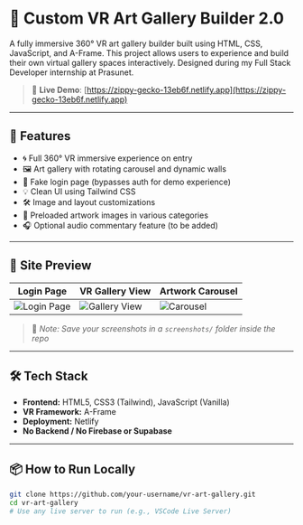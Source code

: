 # 🎨 Custom VR Art Gallery Builder 2.0

A fully immersive 360° VR art gallery builder built using HTML, CSS, JavaScript, and A-Frame. This project allows users to experience and build their own virtual gallery spaces interactively. Designed during my Full Stack Developer internship at Prasunet.

> 🔗 **Live Demo**: [https://zippy-gecko-13eb6f.netlify.app](https://zippy-gecko-13eb6f.netlify.app)

---

## 🌟 Features

- 🌀 Full 360° VR immersive experience on entry
- 🖼️ Art gallery with rotating carousel and dynamic walls
- 🧠 Fake login page (bypasses auth for demo experience)
- 💡 Clean UI using Tailwind CSS
- 🛠️ Image and layout customizations
- 📁 Preloaded artwork images in various categories
- 🎧 Optional audio commentary feature (to be added)

---

## 🚀 Site Preview

| Login Page | VR Gallery View | Artwork Carousel |
|------------|------------------|------------------|
| ![Login Page](screenshots/login.png) | ![Gallery View](screenshots/gallery-vr.png) | ![Carousel](screenshots/carousel.png) |

> 📸 *Note: Save your screenshots in a `screenshots/` folder inside the repo*

---

## 🛠️ Tech Stack

- **Frontend:** HTML5, CSS3 (Tailwind), JavaScript (Vanilla)
- **VR Framework:** A-Frame
- **Deployment:** Netlify
- **No Backend / No Firebase or Supabase**

---

## 📦 How to Run Locally

```bash
git clone https://github.com/your-username/vr-art-gallery.git
cd vr-art-gallery
# Use any live server to run (e.g., VSCode Live Server)
